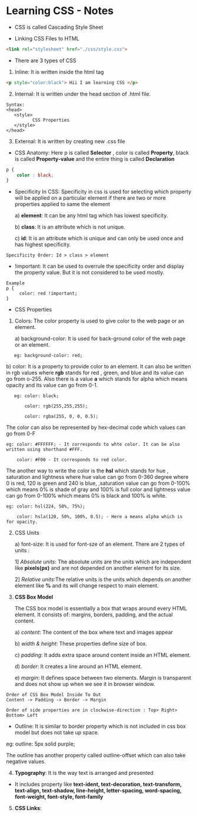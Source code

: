 # Learning CSS - Notes

*  CSS is called Cascading Style Sheet

* Linking CSS Files  to HTML 

```html
<link rel="stylesheet" href="./css/style.css">
```
- There are 3 types of CSS

1) Inline: It is written inside the html tag
   
```html
<p style="color:black"> Hii I am learning CSS </p>
```
   

2) Internal: It is written under the head section of .html file.
   
```
Syntax:
<head>
   <style>
          CSS Properties
   </style>
</head>
``` 

3) External: It is written by creating new .css file
   
- CSS Anatomy: Here p is called **Selector** , color is called **Property**, black is called **Property-value** and the entire thing is called **Declaration**
  
```css
p {
    color : black;
}
```

- Specificity In CSS: Specificity in css is used for selecting which property will be applied on a particular element if there are two or more properties applied to same the element

  
  a) **element**: It can be any html tag which has lowest specificity.

  
  b) **class**: It is an attribute which is not unique.

  c) **id**: It is an attribute which is unique and can only be used once and has highest specificity.

```
Specificity Order: Id > class > element
```
- !important: It can be used to overrule the specificity order and display the property value. But it is not considered to be used mostly.
```
Example
p {
     color: red !important;
}
```

- CSS Properties

1) Colors: The color property is used to give color to the web page or an element.

   a) background-color: It is used for back-ground color of the web page or an element.
```
   eg: background-color: red;
```
   b) color: It is a property to provide color to an element. It can also be written in rgb values where **rgb** stands for red , green, and blue and its value can go from o-255. Also there is a value **a** which stands for alpha which means opacity and its value can go from 0-1.
```
   eg: color: black;
    
       color: rgb(255,255,255);

       color: rgba(255, 0, 0, 0.5);
```
 The color can also be represented by hex-decimal code which values can go from 0-F
```
eg: color: #FFFFFF; - It corresponds to whte color. It can be also written using shorthand #FFF.

    color: #F00 - It corresponds to red color.
```
The another way to write the color is the **hsl** which stands for hue , saturation and lightness where hue value can go from 0-360 degree where 0 is red, 120 is green and 240 is blue, ,saturation value can go from 0-100% which means 0% is shade of gray and 100% is full color and lightness value can go from 0-100% which means 0% is black and 100% is white.

```
eg: color: hsl(224, 50%, 75%);
    
    color: hsla(120, 50%, 100%, 0.5); - Here a means alpha which is for opacity.
```


2) CSS Units
   
   a) font-size: It is used for font-sze of an element. There are 2 types of units :



   1] *Absolute units*: The absolute units are the units which are independent like **pixels(px)** and are not depended on another element for its size.


   2] *Relative units*:The relative units is the units which depends on another element like **%** and its will change respect to main element.

3. **CSS Box Model**
   
   The CSS box model is essentially a box that wraps around every HTML element. It consists of: margins, borders, padding, and the actual content.

   a) *content*: The content of the box where text and images appear

   b) *width & height*: These properties define size of box.
   
   c) *padding*: It adds extra space around content inside an HTML element.

   d) *border*: It creates a line around an HTML element.

   e) *margin*: It defines space between two elements. Margin is transparent and does not show up when we see it in browser window.

```
Order of CSS Box Model Inside To Out
Content -> Padding -> Border -> Margin
```
```
Order of side properties are in clockwise-direction : Top> Right> Bottom> Left
```
- Outline: It is similar to border property which is not included in css box model but does not take up space.

eg: outline: 5px solid purple;

The outline has another property called outline-offset which can also take negative values.

4. **Typography**: It is the way text is arranged and presented 

- It includes property like **text-ident, text-decoration, text-transform, text-align, text-shadow, line-height, letter-spacing, word-spacing, font-weight, font-style, font-family**

5. **CSS Links**:
   
